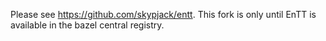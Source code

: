 Please see https://github.com/skypjack/entt. This fork is only until EnTT is available in the bazel central registry.
